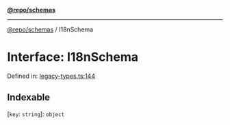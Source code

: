 [**@repo/schemas**](../README.md)

***

[@repo/schemas](../README.md) / I18nSchema

# Interface: I18nSchema

Defined in: [legacy-types.ts:144](https://github.com/alexqguo/drinking-board-game-v3/blob/c6c8efecde293dcd45795192eba80a63357ff3d6/packages/schemas/src/legacy-types.ts#L144)

## Indexable

\[`key`: `string`\]: `object`
